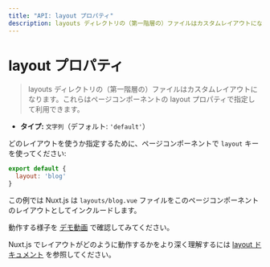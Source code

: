 ```yaml
---
title: "API: layout プロパティ"
description: layouts ディレクトリの（第一階層の）ファイルはカスタムレイアウトになります。これらはページコンポーネントの layout プロパティで指定して利用できます。
---
```


<!-- title: "API: The layout Property" -->
<!-- description: Every file (first level) in the layouts directory will create a custom layout accessible with the layout property in the page component. -->

<!-- # The layout Property -->

# layout プロパティ

<!-- \> Every file (first level) in the layouts directory will create a custom layout accessible with the layout property in the page component. -->

> layouts ディレクトリの（第一階層の）ファイルはカスタムレイアウトになります。これらはページコンポーネントの layout プロパティで指定して利用できます。

<!-- - **Type:** `String` (default: `'default'`) -->

- **タイプ:** `文字列`（デフォルト: `'default'`）

<!-- Use the `layout` key in your pages components to define which layout to use: -->

どのレイアウトを使うか指定するために、ページコンポーネントで `layout` キーを使ってください:

```js
export default {
  layout: 'blog'
}
```

<!-- In this example, Nuxt.js will include the `layouts/blog.vue` file as a layout for this page component. -->

この例では Nuxt.js は `layouts/blog.vue` ファイルをこのページコンポーネントのレイアウトとしてインクルードします。

<!-- Check the [demonstration video](https://www.youtube.com/watch?v=YOKnSTp7d38) to see it in action. -->

動作する様子を [デモ動画](https://www.youtube.com/watch?v=YOKnSTp7d38) で確認してみてください。

<!-- To understand how the layouts work with nuxt.js, take a look at the [layout documentation](/guide/views#layouts). -->
Nuxt.js でレイアウトがどのように動作するかをより深く理解するには [layout ドキュメント](/guide/views#layouts) を参照してください。
